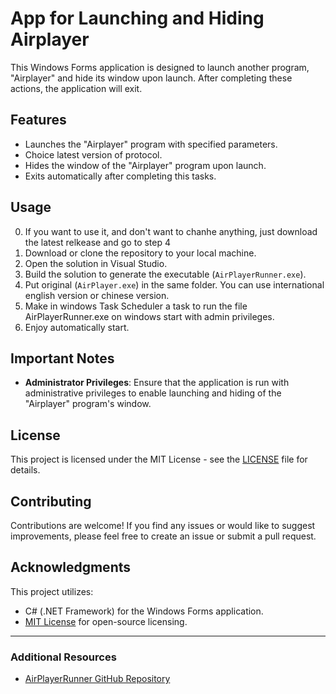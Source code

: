 # App for Launching and Hiding Airplayer

This Windows Forms application is designed to launch another program, "Airplayer" and hide its window upon launch. After completing these actions, the application will exit.

## Features

- Launches the "Airplayer" program with specified parameters.
- Choice latest version of protocol.
- Hides the window of the "Airplayer" program upon launch.
- Exits automatically after completing this tasks.

## Usage

0. If you want to use it, and don't want to chanhe anything, just download the latest relkease and go to step 4
1. Download or clone the repository to your local machine.
2. Open the solution in Visual Studio.
3. Build the solution to generate the executable (`AirPlayerRunner.exe`).
4. Put original (`AirPlayer.exe`) in the same folder. You can use international english version or chinese version.
5. Make in windows Task Scheduler a task to run the file AirPlayerRunner.exe on windows start with admin privileges.
6. Enjoy automatically start.

## Important Notes

- **Administrator Privileges**: Ensure that the application is run with administrative privileges to enable launching and hiding of the "Airplayer" program's window.
  
## License

This project is licensed under the MIT License - see the [LICENSE](LICENSE.txt) file for details.

## Contributing

Contributions are welcome! If you find any issues or would like to suggest improvements, please feel free to create an issue or submit a pull request.

## Acknowledgments

This project utilizes:
- C# (.NET Framework) for the Windows Forms application.
- [MIT License](LICENSE.txt) for open-source licensing.

---

### Additional Resources

- [AirPlayerRunner GitHub Repository](https://github.com/AKikhaev/AirPlayerRunner)
